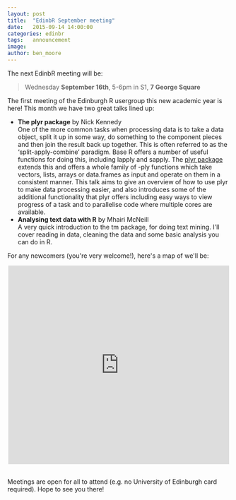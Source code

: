 ```yaml
---
layout: post
title:  "EdinbR September meeting"
date:   2015-09-14 14:00:00
categories: edinbr
tags:   announcement
image:
author: ben_moore
---
```



The next EdinbR meeting will be:

> Wednesday **September 16th**, 5-6pm in S1, **7 George Square**

The first meeting of the Edinburgh R usergroup this new academic year is here! This month we have two great talks lined up:

* **The plyr package** by Nick Kennedy <br />
  One of the more common tasks when processing data is to take a data object, split it up in some way, do something to the component pieces and then join the result back up together. This is often referred to as the ‘split-apply-combine’ paradigm. Base R offers a number of useful functions for doing this, including lapply and sapply. The [plyr package](http://plyr.had.co.nz/) extends this and offers a whole family of -ply functions which take vectors, lists, arrays or data.frames as input and operate on them in a consistent manner. This talk aims to give an overview of how to use plyr to make data processing easier, and also introduces some of the additional functionality that plyr offers including easy ways to view progress of a task and to parallelise code where multiple cores are available.
* **Analysing text data with R** by Mhairi McNeill <br />
  A very quick introduction to the tm package, for doing text mining. I'll cover reading in data, cleaning the data and some basic analysis you can do in R.


For any newcomers (you're very welcome!), here's a map of we'll be:

<iframe src="https://www.google.com/maps/embed?pb=!1m18!1m12!1m3!1d2234.2888876703746!2d-3.1892457999999544!3d55.9443647!2m3!1f0!2f0!3f0!3m2!1i1024!2i768!4f13.1!3m3!1m2!1s0x4887c78367403f5b%3A0x342d6b9392ffecc6!2s7+George+Square%2C+The+University+of+Edinburgh%2C+Edinburgh%2C+City+of+Edinburgh+EH8+9JZ!5e0!3m2!1sen!2suk!4v1422630144560" width="500" height="450" frameborder="0" style="border:0; margin: 0 auto; display: block;"></iframe>

<br />

Meetings are open for all to attend (e.g. no University of Edinburgh card required). Hope to see you there!
